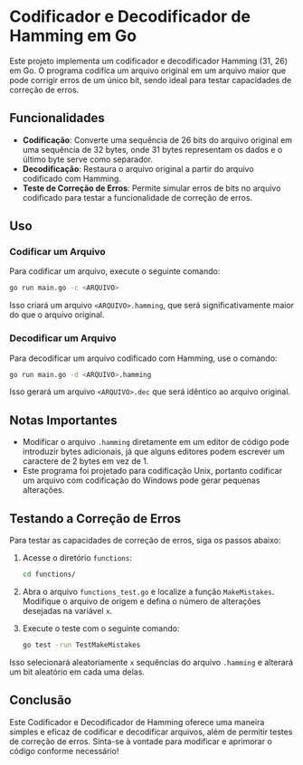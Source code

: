 
# Codificador e Decodificador de Hamming em Go

Este projeto implementa um codificador e decodificador Hamming (31, 26) em Go. O programa codifica um arquivo original em um arquivo maior que pode corrigir erros de um único bit, sendo ideal para testar capacidades de correção de erros.

## Funcionalidades

* **Codificação**: Converte uma sequência de 26 bits do arquivo original em uma sequência de 32 bytes, onde 31 bytes representam os dados e o último byte serve como separador.
* **Decodificação**: Restaura o arquivo original a partir do arquivo codificado com Hamming.
* **Teste de Correção de Erros**: Permite simular erros de bits no arquivo codificado para testar a funcionalidade de correção de erros.

## Uso

### Codificar um Arquivo

Para codificar um arquivo, execute o seguinte comando:

```bash
go run main.go -c <ARQUIVO>
```

Isso criará um arquivo `<ARQUIVO>.hamming`, que será significativamente maior do que o arquivo original.

### Decodificar um Arquivo

Para decodificar um arquivo codificado com Hamming, use o comando:

```bash
go run main.go -d <ARQUIVO>.hamming
```

Isso gerará um arquivo `<ARQUIVO>.dec` que será idêntico ao arquivo original.

## Notas Importantes

* Modificar o arquivo `.hamming` diretamente em um editor de código pode introduzir bytes adicionais, já que alguns editores podem escrever um caractere de 2 bytes em vez de 1.
* Este programa foi projetado para codificação Unix, portanto codificar um arquivo com codificação do Windows pode gerar pequenas alterações.

## Testando a Correção de Erros

Para testar as capacidades de correção de erros, siga os passos abaixo:

1. Acesse o diretório `functions`:

   ```bash
   cd functions/
   ```

2. Abra o arquivo `functions_test.go` e localize a função `MakeMistakes`. Modifique o arquivo de origem e defina o número de alterações desejadas na variável `x`.

3. Execute o teste com o seguinte comando:

   ```bash
   go test -run TestMakeMistakes
   ```

Isso selecionará aleatoriamente `x` sequências do arquivo `.hamming` e alterará um bit aleatório em cada uma delas.

## Conclusão

Este Codificador e Decodificador de Hamming oferece uma maneira simples e eficaz de codificar e decodificar arquivos, além de permitir testes de correção de erros. Sinta-se à vontade para modificar e aprimorar o código conforme necessário!

